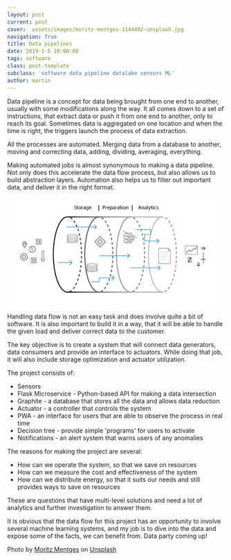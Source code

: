 ```yaml
---
layout: post
current: post
cover:  assets/images/moritz-mentges-1144492-unsplash.jpg
navigation: True
title: Data pipelines
date: 2019-1-5 10:00:00
tags: software
class: post-template
subclass: 'software data pipeline datalake sensors ML'
author: martin
---
```


Data pipeline is a concept for data being brought from one end to another, usually with some modifications along the way. It all comes down to a set of instructions, that extract data or push it from one end to another, only to reach its goal. Sometimes data is aggregated on one location and when the time is right, the triggers launch the process of data extraction. 

All the processes are automated. Merging data from a database to another, moving and correcting data, adding, dividing, averaging, everything.

Making automated jobs is almost synonymous to making a data pipeline. Not only does this accelerate the data flow process, but also allows us to build abstraction layers. Automation also helps us to filter out important data, and deliver it in the right format.

![alt text](assets/images/data_pipe.jpg)


Handling data flow is not an easy task and does involve quite a bit of software. It is also important to build it in a way, that it will be able to handle the given load and deliver correct data to the customer.

The key objective is to create a system that will connect data generators, data consumers and provide an interface to actuators. While doing that job, it will also include storage optimization and actuator utilization.

The project consists of:

* Sensors
* Flask Microservice - Python-based API for making a data intersection
* Graphite - a database that stores all the data and allows data reduction 
* Actuator - a controller that controls the system
* PWA - an interface for users that are able to observe the process in real time
* Decision tree - provide simple 'programs' for users to activate
* Notifications - an alert system that warns users of any anomalies

The reasons for making the project are several:

* How can we operate the system, so that we save on resources
* How can we measure the cost and effectiveness of the system
* How can we distribute energy, so that it suits our needs and still provides ways to save on resources

These are questions that have multi-level solutions and need a lot of analytics and further investigation to answer them.

It is obvious that the data flow for this project has an opportunity to involve several machine learning systems, and my job is to dive into the data and expose some of the facts, we can benefit from. Data party coming up!

Photo by [Moritz Mentges]('https://unsplash.com/photos/Aa8mOPyjCN0?utm_source=unsplash&utm_medium=referral&utm_content=creditCopyText') on [Unsplash]('https://unsplash.com/search/photos/pipeline?utm_source=unsplash&utm_medium=referral&utm_content=creditCopyText')
